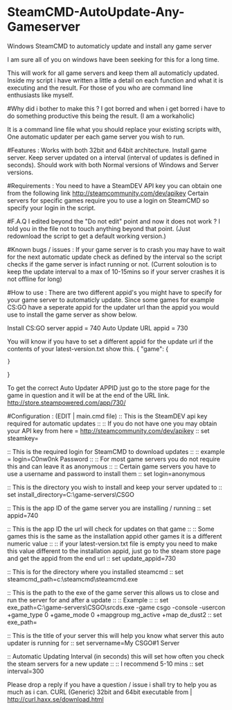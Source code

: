 # SteamCMD-AutoUpdate-Any-Gameserver
Windows SteamCMD to automaticly update and install any game server

I am sure all of you on windows have been seeking for this for a long time.

This will work for all game servers and keep them all automaticly updated. Inside my script i have written a little a detail on each function and what it is executing and the result. For those of you who are command line enthusiasts like myself.

#Why did i bother to make this ?
I got borred and when i get borred i have to do something productive this being the result. (I am a workaholic)

It is a command line file what you should replace your existing scripts with, One automatic updater per each game server you wish to run.

#Features :
Works with both 32bit and 64bit architecture.
Install game server.
Keep server updated on a interval (interval of updates is defined in seconds).
Should work with both Normal versions of Windows and Server versions.

#Requirements :
You need to have a SteamDEV API key you can obtain one from the following link http://steamcommunity.com/dev/apikey
Certain servers for specific games require you to use a login on SteamCMD so specify your login in the script.

#F.A.Q
I edited beyond the "Do not edit" point and now it does not work ?
I told you in the file not to touch anything beyond that point. (Just redownload the script to get a default working version.)

#Known bugs / issues :
If your game server is to crash you may have to wait for the next automatic update check as defined by the interval so the script checks if the game server is infact running or not. (Current soloution is to keep the update interval to a max of 10-15mins so if your server crashes it is not offline for long)

#How to use :
There are two different appid's you might have to specify for your game server to automaticly update. Since some games for example CS:GO have a seperate appid for the updater url than the appid you would use to install the game server as show below.

Install CS:GO server appid = 740
Auto Update URL appid = 730

You will know if you have to set a different appid for the update url if the contents of your latest-version.txt show this.
{
    "game": {

    }
}

To get the correct Auto Updater APPID just go to the store page for the game in question and it will be at the end of the URL link. http://store.steampowered.com/app/730/


#Configuration : (EDIT | main.cmd file)
:: This is the SteamDEV api key required for automatic updates ::
:: If you do not have one you may obtain your API key from here = http://steamcommunity.com/dev/apikey ::
set steamkey=

:: This is the required login for SteamCMD to download updates ::
:: example = login=C0nw0nk Password ::
:: For most game servers you do not require this and can leave it as anonymous ::
:: Certain game servers you have to use a username and password to install them ::
set login=anonymous

:: This is the directory you wish to install and keep your server updated to ::
set install_directory=C:\game-servers\CSGO

:: This is the app ID of the game server you are installing / running ::
set appid=740

:: This is the app ID the url will check for updates on that game ::
:: Some games this is the same as the installation appid other games it is a different numeric value ::
:: if your latest-version.txt file is empty you need to make this value different to the installation appid, just go to the steam store page and get the appid from the end url ::
set update_appid=730

:: This is for the directory where you installed steamcmd ::
set steamcmd_path=c:\steamcmd\steamcmd.exe

:: This is the path to the exe of the game server this allows us to close and run the server for and after a update ::
:: Example ::
:: set exe_path=C:\game-servers\CSGO\srcds.exe -game csgo -console -usercon +game_type 0 +game_mode 0 +mapgroup mg_active +map de_dust2 ::
set exe_path=

:: This is the title of your server this will help you know what server this auto updater is running for ::
set servername=My CSGO#1 Server

:: Automatic Updating Interval (in seconds) this will set how often you check the steam servers for a new update ::
:: I recommend 5-10 mins ::
set interval=300

Please drop a reply if you have a question / issue i shall try to help you as much as i can.
CURL (Generic) 32bit and 64bit executable from | http://curl.haxx.se/download.html
